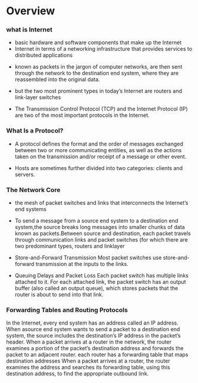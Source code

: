 # Overview
### what is Internet
- basic hardware and software components that make up the Internet
- Internet in terms of a networking infrastructure that provides services to distributed applications

* known as packets in the jargon of computer networks, are then
sent through the network to the destination end system, where they are reassembled
into the original data.

* but the two most prominent types in
today’s Internet are routers and link-layer switches

* The Transmission Control Protocol (TCP) and the Internet Protocol (IP) are two of
the most important protocols in the Internet. 

### What Is a Protocol?

* A protocol defines the format and the order of messages exchanged between two or more communicating entities, as well as 
the actions taken on the transmission and/or receipt of a message or other event.

* Hosts are sometimes further divided into two categories: clients and servers.


### The Network Core

* the mesh of packet switches and links that interconnects the Internet’s end systems

* To send a message from a source end system to a destination end system,the source breaks long messages into smaller 
chunks of data known as packets.Between source and destination, each packet travels through communication links and packet 
switches (for which there are two predominant types, routers and linklayer

* Store-and-Forward Transmission
Most packet switches use store-and-forward transmission at the inputs to the links.

* Queuing Delays and Packet Loss
Each packet switch has multiple links attached to it. For each attached link, the packet switch has an output buffer (also called an output queue), which stores packets that the router is about to send into that link.

### Forwarding Tables and Routing Protocols

  In the Internet, every end system has an address called an IP address. When asource end system wants to send a packet to a 
destination end system, the source includes the destination’s IP address in the packet’s header.
  When a packet arrives at a router in the network, the router examines a portion of the packet’s destination address and forwards
the packet to an adjacent router.
  each router has a forwarding table that maps destination addresses
  When a packet arrives at a router, the router examines the address and searches its forwarding table, using this destination
address, to find the appropriate outbound link.
